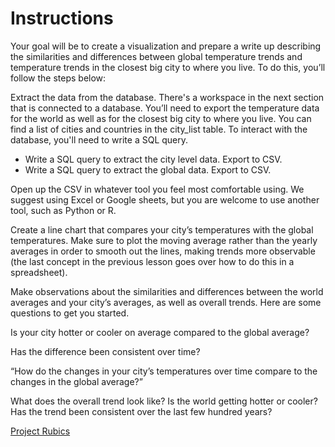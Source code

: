 # Instructions

Your goal will be to create a visualization and prepare a write up describing the similarities and differences between global temperature trends and temperature trends in the closest big city to where you live. To do this, you’ll follow the steps below:

Extract the data from the database. There's a workspace in the next section that is connected to a database. You’ll need to export the temperature data for the world as well as for the closest big city to where you live. You can find a list of cities and countries in the city_list table. To interact with the database, you'll need to write a SQL query.

- Write a SQL query to extract the city level data. Export to CSV.
- Write a SQL query to extract the global data. Export to CSV.

Open up the CSV in whatever tool you feel most comfortable using. We suggest using Excel or Google sheets, but you are welcome to use another tool, such as Python or R.

Create a line chart that compares your city’s temperatures with the global temperatures. Make sure to plot the moving average rather than the yearly averages in order to smooth out the lines, making trends more observable (the last concept in the previous lesson goes over how to do this in a spreadsheet).

Make observations about the similarities and differences between the world averages and your city’s averages, as well as overall trends. Here are some questions to get you started.

Is your city hotter or cooler on average compared to the global average?

Has the difference been consistent over time?

“How do the changes in your city’s temperatures over time compare to the changes in the global average?”

What does the overall trend look like? Is the world getting hotter or cooler? Has the trend been consistent over the last few hundred years?

[Project Rubics](https://review.udacity.com/#!/rubrics/1125/view)
